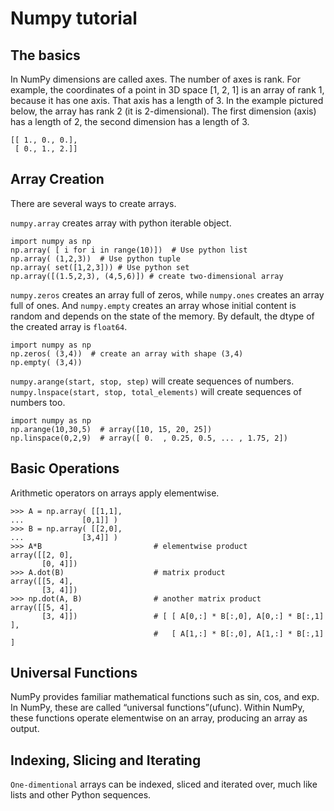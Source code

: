 # Numpy tutorial

## The basics
In NumPy dimensions are called axes. The number of axes is rank.
For example, the coordinates of a point in 3D space [1, 2, 1] is an array of rank 1, because it has one axis. That axis has a length of 3. In the example pictured below, the array has rank 2 (it is 2-dimensional). The first dimension (axis) has a length of 2, the second dimension has a length of 3.
```
[[ 1., 0., 0.],
 [ 0., 1., 2.]]
```

## Array Creation
There are several ways to create arrays.

``numpy.array`` creates array with python iterable object.
```
import numpy as np
np.array( [ i for i in range(10)])  # Use python list
np.array( (1,2,3))  # Use python tuple
np.array( set([1,2,3])) # Use python set
np.array([(1.5,2,3), (4,5,6)]) # create two-dimensional array
```

``numpy.zeros`` creates an array full of zeros, while ``numpy.ones`` creates an array full of ones. And ``numpy.empty`` creates an array whose initial content is random and depends on the state of the memory. By default, the dtype of the created array is `float64`.
```
import numpy as np
np.zeros( (3,4))  # create an array with shape (3,4)
np.empty( (3,4))
```
``numpy.arange(start, stop, step)`` will create sequences of numbers.
``numpy.lnspace(start, stop, total_elements)`` will create  sequences of numbers too.
```
import numpy as np
np.arange(10,30,5)  # array([10, 15, 20, 25])
np.linspace(0,2,9)  # array([ 0.  , 0.25, 0.5, ... , 1.75, 2])
```
## Basic Operations
Arithmetic operators on arrays apply elementwise. 
```
>>> A = np.array( [[1,1],
...             [0,1]] )
>>> B = np.array( [[2,0],
...             [3,4]] )
>>> A*B                         # elementwise product
array([[2, 0],
       [0, 4]])
>>> A.dot(B)                    # matrix product
array([[5, 4],
       [3, 4]])
>>> np.dot(A, B)                # another matrix product
array([[5, 4],
       [3, 4]])                 # [ [ A[0,:] * B[:,0], A[0,:] * B[:,1] ],
                                #   [ A[1,:] * B[:,0], A[1,:] * B[:,1] ]
```

## Universal Functions
NumPy provides familiar mathematical functions such as sin, cos, and exp. In NumPy, these are called “universal functions”(ufunc). Within NumPy, these functions operate elementwise on an array, producing an array as output.

## Indexing, Slicing and Iterating
``One-dimentional`` arrays can be indexed, sliced and iterated over, much like lists and other Python sequences.





















